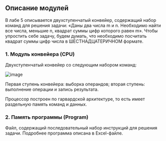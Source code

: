 ## Описание модулей 
В лабе 5 описывается двухступенчатый конвейер, содержащий набор команд для решения задачи: «Даны два числа m и n. Необходимо найти все числа, меньшие n, квадрат суммы цифр которого равен m». Чтобы упростить себе задачу, будем думать, что необходимо посчитать квадрат суммы цифр числа в ШЕСТНАДЦАТЕРИЧНОМ формате. 

### 1. Модуль конвейера (CPU) 
Двухступенчатый конвейер со следующим набором команд: 

![image](https://github.com/user-attachments/assets/e0afefc7-8cf2-4cce-b18f-0984d222f9d6)

Первая ступень конвейера: выборка операндов; вторая ступень:  выполнение операции и запись результата. 

Процессор построен по гарвардской архитектуре, то есть имеет раздельную память команд и данных. 

### 2. Память программы (Program) 
Файл, содержащий последовательный набор инструкций для решения задачи. Подробнее программа описана в Excel-файле.
